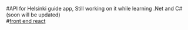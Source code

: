 #API for Helsinki guide app, Still working on it while learning .Net and C# (soon will be updated)
<br />
#[front end react](https://github.com/erkanisuf/helsinkiApp)
